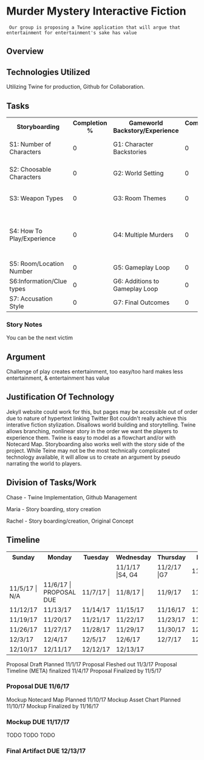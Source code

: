 # Murder Mystery Interactive Fiction
     Our group is proposing a Twine application that will argue that entertainment for entertainment's sake has value
     
## Overview


## Technologies Utilized
Utilizing Twine for production, Github for Collaboration.

## Tasks 
<html>
<body>

<table style="width:100%">
  <tr>
    <th>Storyboarding</th> 
    <th>Completion %</th>
    <th>Gameworld Backstory/Experience</th> 
    <th>Completion %</th>
    <th>Stretch Goals</th>
    <th>Completion %</th>
  </tr>
  <tr>
    <td>S1: Number of Characters</td>
    <td>0</td>
    <td>G1: Character Backstories</td>
    <td>0</td>
    <td>B1: Playable Murderer</td>
    <td>0</td>
  </tr>
  <tr>
    <td>S2: Choosable Characters</td>
    <td>0</td>
    <td>G2: World Setting</td>
    <td>0</td>
    <td>B2: Run Away option</td>
    <td>0</td>
  </tr>
  <tr>
    <td>S3: Weapon Types</td>
    <td>0</td>
    <td>G3: Room Themes</td>
    <td>0</td>
    <td>B3: Persistent Timer</td>
    <td>0</td>
  </tr>
  <tr>
    <td>S4: How To Play/Experience</td>
    <td>0</td>
    <td>G4: Multiple Murders</td>
    <td>0</td>
    <td>B4: Player dies at certain Timer value</td>
    <td>0</td>
  </tr>
  <tr>
    <td>S5: Room/Location Number</td>
    <td>0</td>
    <td>G5: Gameplay Loop</td>
    <td>0</td>
  </tr>
  <tr>
    <td>S6:Information/Clue types</td>
    <td>0</td>
    <td>G6: Additions to Gameplay Loop</td>
    <td>0</td>
  </tr>
  <tr>
    <td>S7: Accusation Style</td>
    <td>0</td>
    <td>G7: Final Outcomes</td>
    <td>0</td>
  </tr>
</table>

</body>
</html>

### Story Notes
You can be the next victim

## Argument
Challenge of play creates entertainment, too easy/too hard makes less entertainment, & entertainment has value

## Justification Of Technology
Jekyll website could work for this, but pages may be accessible out of order due to nature of hypertext linking
Twitter Bot couldn't really achieve this interative fiction stylization. Disallows world building and storytelling.
Twine allows branching, nonlinear story in the order we want the players to experience them. Twine is easy to model as a flowchart  and/or with Notecard Map. Storyboarding also works well with the story side of the project.
While Teine may not be the most technically complicated technology available, it will allow us to create an argument by pseudo narrating the world to players.

## Division of Tasks/Work
Chase - Twine Implementation, Github Management

Maria - Story boarding, story creation

Rachel - Story boarding/creation, Original Concept

## Timeline

<html>
<body>

<table style="width:100%">
  <tr>
    <th>Sunday</th>
    <th>Monday</th> 
    <th>Tuesday</th> 
    <th>Wednesday</th> 
    <th>Thursday</th> 
    <th>Friday</th> 
    <th>Saturday</th> 
  </tr>
  <tr>
    <td> </td>
    <td> </td>
    <td> </td>
    <td>11/1/17 |S4, G4</t>
    <td>11/2/17 |G7</td>
    <td>11/3/17 |</td>
    <td>11/4/17 | N/A</td>
  </tr>
  <tr>
    <td>11/5/17 | N/A</td>
    <td>11/6/17 | PROPOSAL DUE
    <td>11/7/17 |</td>
    <td>11/8/17 |</td>
    <td>11/9/17</td>
    <td>11/10/17</td>
    <td>11/11/17</td>
  </tr>
  <tr>
  <td>11/12/17</td>
  <td>11/13/17</td>
  <td>11/14/17</td>
  <td>11/15/17</td>
  <td>11/16/17</td>
  <td>11/17/17</td>
  <td>11/18/17</td>
  </tr>
  <tr>
  <td>11/19/17</td>
  <td>11/20/17</td>
  <td>11/21/17</td>
  <td>11/22/17</td>
  <td>11/23/17</td>
  <td>11/24/17</td>
  <td>11/25/17</td>  
  </tr>
  <tr>
  <td>11/26/17</td>
  <td>11/27/17</td>
  <td>11/28/17</td>
  <td>11/29/17</td>
  <td>11/30/17</td>
  <td>12/1/17</td>
  <td>12/2/17</td>  
  </tr>
  <tr>
  <td>12/3/17</td>
  <td>12/4/17</td>
  <td>12/5/17</td>
  <td>12/6/17</td>
  <td>12/7/17</td>
  <td>12/8/17</td>
  <td>12/9/17</td>  
  </tr>
  <tr>
  <td>12/10/17</td>
  <td>12/11/17</td>
  <td>12/12/17</td>
  <td>12/13/17</td>
   </tr>
</table>

</body>
</html>

Proposal Draft Planned 11/1/17
Proposal Fleshed out 11/3/17
Proposal Timeline (META) finalized 11/4/17
Proposal Finalized by 11/5/17
### Proposal DUE 11/6/17
Mockup Notecard Map Planned 11/10/17
Mockup Asset Chart Planned 11/10/17
Mockup Finalized by 11/16/17
### Mockup DUE 11/17/17
TODO
TODO
TODO
### Final Artifact DUE 12/13/17

